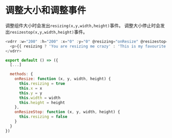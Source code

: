 # 调整大小和调整事件

调整组件大小时会发出`resizing(x,y,width,height)`事件。 调整大小停止时会发出`resizestop(x,y,width,height)`事件。

~~~js
<vdrr :w="200" :h="200" :x="0" :y="0" @resizing="onResize" @resizestop="onResizeStop">
  <p>{{ resizing ? 'You are resizing me crazy' : 'This is my favourite shape' }}</p>
</vdrr>

export default () => ({
  [...]

  methods: {
    onResize: function (x, y, width, height) {
      this.resizing = true
      this.x = x
      this.y = y
      this.width = width
      this.height = height
    },
    onResizeStop: function (x, y, width, height) {
      this.resizing = false
    }
  }
})
~~~

